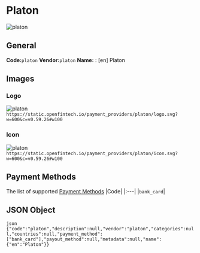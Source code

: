 # Platon 
![platon](https://static.openfintech.io/payment_providers/platon/logo.svg?w=600&c=v0.59.26#w100) 
## General 
**Code:**`platon` 
**Vendor:**`platon` 
**Name:** 
:	[en] Platon 
## Images 
### Logo 
![platon](https://static.openfintech.io/payment_providers/platon/logo.svg?w=600&c=v0.59.26#w100) 
``` https://static.openfintech.io/payment_providers/platon/logo.svg?w=600&c=v0.59.26#w100 ``` 
### Icon 
![platon](https://static.openfintech.io/payment_providers/platon/icon.svg?w=600&c=v0.59.26#w100) 
``` https://static.openfintech.io/payment_providers/platon/icon.svg?w=600&c=v0.59.26#w100 ``` 
## Payment Methods 
The list of supported [Payment Methods](#) 
|Code| 
|:---| 
|`bank_card`| 
 
## JSON Object 
```json {"code":"platon","description":null,"vendor":"platon","categories":null,"countries":null,"payment_method":["bank_card"],"payout_method":null,"metadata":null,"name":{"en":"Platon"}} ``` 
